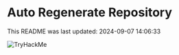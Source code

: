 # Auto Regenerate Repository

This README was last updated: 2024-09-07 14:06:33

 ![TryHackMe](https://tryhackme.com/badge/533634)